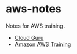# aws-notes

Notes for AWS training.

* [Cloud Guru](/cloud-guru/Home.md)
* [Amazon AWS Training](/aws-training/developer/Home.md)
